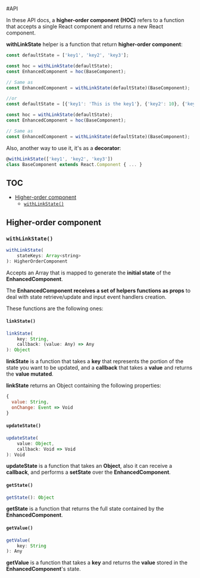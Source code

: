#API

In these API docs, a **higher-order component (HOC)** refers to a function that accepts a single React component and returns a new React component.

**withLinkState** helper is a function that return **higher-order component**:

```javascript
const defaultState = ['key1', 'key2', 'key3'];

const hoc = withLinkState(defaultState);
const EnhancedComponent = hoc(BaseComponent);

// Same as
const EnhancedComponent = withLinkState(defaultState)(BaseComponent);

//or
const defaultState = [{'key1': 'This is the key1'}, {'key2': 10}, {'key3': false}];

const hoc = withLinkState(defaultState);
const EnhancedComponent = hoc(BaseComponent);

// Same as
const EnhancedComponent = withLinkState(defaultState)(BaseComponent);
```

Also, another way to use it, it's as a **decorator**: 

```javascript
@withLinkState(['key1', 'key2', 'key3'])
class BaseComponent extends React.Component { ... }
```

## TOC

* [Higher-order component](#higher-order-component)
  + [`withLinkState()`](#withlinkstate)
  
## Higher-order component

### `withLinkState()`

```javascript
withLinkState(
    stateKeys: Array<string>
): HigherOrderComponent
```  

Accepts an Array that is mapped to generate the **initial state** of the **EnhancedComponent**. 

The **EnhancedComponent receives a set of helpers functions as props** to deal with state retrieve/update and input event handlers creation. 

These functions are the following ones:

#### `linkState()`

```javascript
linkState(
    key: String, 
    callback: (value: Any) => Any
): Object 
```  

**linkState** is a function that takes a **key** that represents the portion of the state you want to be updated, and a **callback** that takes a **value** and returns the **value mutated**. 

**linkState** returns an Object containing the following properties:

```javascript
{
  value: String,
  onChange: Event => Void
}
```

#### `updateState()`

```javascript
updateState(
    value: Object, 
    callback: Void => Void
): Void
```  

**updateState** is a function that takes an **Object**, also it can receive a **callback**, and performs a **setState** over the **EnhancedComponent**.  

#### `getState()`

```javascript
getState(): Object
```  

**getState** is a function that returns the full state contained by the **EnhancedComponent**.

#### `getValue()`

```javascript
getValue(
    key: String
): Any
```  

**getValue** is a function that takes a **key** and returns the **value** stored in the **EnhancedComponent**'s state.
